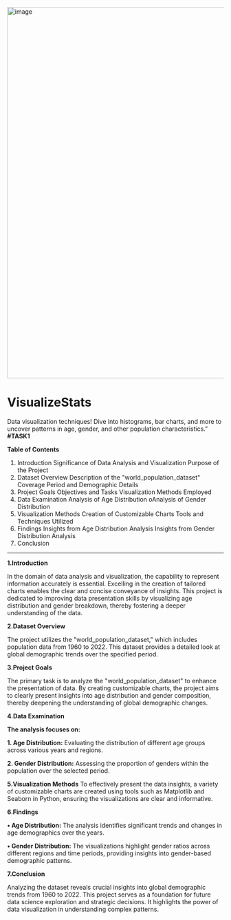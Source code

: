 <img width="863" alt="image" src="https://github.com/Kirthiga-D/VisualizeStats/assets/123620148/bb456957-1093-4c4a-9365-6248de0ceb61">

# VisualizeStats
Data visualization techniques! Dive into histograms, bar charts, and more to uncover patterns in age, gender, and other population characteristics.”
**#TASK1**


**Table of Contents**
1.	Introduction
Significance of Data Analysis and Visualization
Purpose of the Project
2.	Dataset Overview
Description of the "world_population_dataset"
Coverage Period and Demographic Details
3.	Project Goals
Objectives and Tasks
Visualization Methods Employed
4.	Data Examination
Analysis of Age Distribution
oAnalysis of Gender Distribution
5.	Visualization Methods
Creation of Customizable Charts
Tools and Techniques Utilized
6.	Findings
Insights from Age Distribution Analysis
Insights from Gender Distribution Analysis
7.	Conclusion
________________________________________

**1.Introduction**


In the domain of data analysis and visualization, the capability to represent information accurately is essential. Excelling in the creation of tailored charts enables the clear and concise conveyance of insights. This project is dedicated to improving data presentation skills by visualizing age distribution and gender breakdown, thereby fostering a deeper understanding of the data.

**2.Dataset Overview**


The project utilizes the "world_population_dataset," which includes population data from 1960 to 2022. This dataset provides a detailed look at global demographic trends over the specified period.

**3.Project Goals**


The primary task is to analyze the "world_population_dataset" to enhance the presentation of data. By creating customizable charts, the project aims to clearly present insights into age distribution and gender composition, thereby deepening the understanding of global demographic changes.

**4.Data Examination**

**The analysis focuses on:**

**1.	Age Distribution:** Evaluating the distribution of different age groups across various years and regions.


**2.	Gender Distribution:** Assessing the proportion of genders within the population over the selected period.

**5.Visualization Methods**
To effectively present the data insights, a variety of customizable charts are created using tools such as Matplotlib and Seaborn in Python, ensuring the visualizations are clear and informative.

**6.Findings**


**•	Age Distribution:** The analysis identifies significant trends and changes in age demographics over the years.


**•	Gender Distribution:** The visualizations highlight gender ratios across different regions and time periods, providing insights into gender-based demographic patterns.


**7.Conclusion**


Analyzing the dataset reveals crucial insights into global demographic trends from 1960 to 2022. This project serves as a foundation for future data science exploration and strategic decisions. It highlights the power of data visualization in understanding complex patterns.


